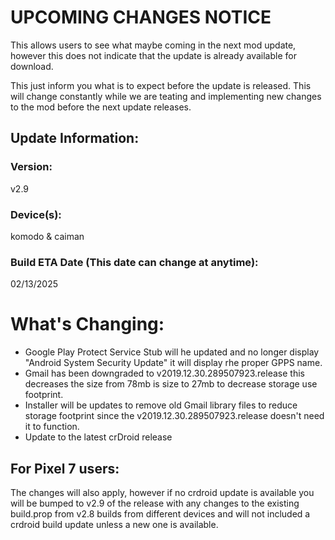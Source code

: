 # UPCOMING CHANGES NOTICE
This allows users to see what maybe coming in the next mod update, however this does not indicate that the update is already available for download.

This just inform you what is to expect before the update is released. This will change constantly while we are teating and implementing new changes to the mod before the next update releases.


## Update Information:

### Version:
v2.9

### Device(s):
komodo & caiman

### Build ETA Date (This date can change at anytime):
02/13/2025

# What's Changing:
- Google Play Protect Service Stub will he updated and no longer display "Android System Security Update" it will display rhe proper GPPS name.
- Gmail has been downgraded to v2019.12.30.289507923.release this decreases the size from 78mb is size to 27mb to decrease storage use footprint.
- Installer will be updates to remove old Gmail library files to reduce storage footprint since the v2019.12.30.289507923.release doesn't need it to function.
- Update to the latest crDroid release

## For Pixel 7 users:
The changes will also apply, however if no crdroid update is available you will be bumped to v2.9 of the release with any changes to the existing build.prop from v2.8 builds from different devices and will not included a crdroid build update unless a new one is available.
